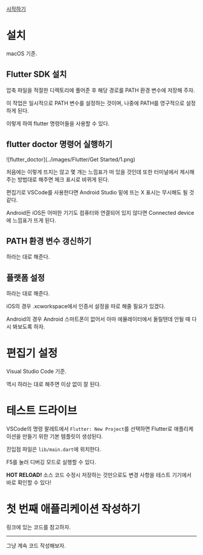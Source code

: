 [시작하기](https://flutter.io/docs/get-started/)

# 설치

macOS 기준.

## Flutter SDK 설치

압축 파일을 적절한 디렉토리에 풀어준 후 해당 경로를 PATH 환경 변수에 저장해 주자.

이 작업은 일시적으로 PATH 변수를 설정하는 것이며, 나중에 PATH를 영구적으로 설정하게 된다.

이렇게 하여 flutter 명령어들을 사용할 수 있다.

## flutter doctor 명령어 실행하기

![flutter_doctor](../images/Flutter/Get Started/1.png)

처음에는 이렇게 뜨지는 않고 몇 개는 느낌표가 떠 있을 것인데 또한 터미널에서 제시해주는 방법대로 해주면 체크 표시로 뱌뀌게 된다.

편집기로 VSCode를 사용한다면 Android Studio 밑에 뜨는 X 표시는 무시해도 될 것 같다.

Android든 iOS든 어떠한 기기도 컴퓨터와 연결되어 있지 않다면 Connected device에 느낌표가 뜨게 된다.

## PATH 환경 변수 갱신하기

하라는 대로 해준다.

## 플랫폼 설정

하라는 대로 해준다.

iOS의 경우 .xcworkspace에서 인증서 설정을 따로 해줄 필요가 있겠다.

Android의 경우 Android 스마트폰이 없어서 아마 에뮬레이터에서 돌릴텐데 안될 때 다시 봐보도록 하자.

# 편집기 설정

Visual Studio Code 기준.

역시 하라는 대로 해주면 이상 없이 잘 된다.

# 테스트 드라이브

VSCode의 명령 팔레트에서 `Flutter: New Project`를 선택하면 Flutter로 애플리케이션을 만들기 위한 기본 템플릿이 생성된다.

진입점 파일은 `lib/main.dart`에 위치한다.

F5를 눌러 디버깅 모드로 실행할 수 있다.

**HOT RELOAD!** 소스 코드 수정시 저장하는 것만으로도 변경 사항을 테스트 기기에서 바로 확인할 수 있다!

# 첫 번째 애플리케이션 작성하기

링크에 있는 코드를 참고하자.

---

그냥 계속 코드 작성해보자.